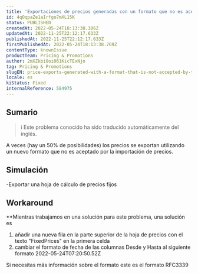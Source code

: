 ```yaml
---
title: 'Exportaciones de precios generadas con un formato que no es aceptado por el proceso de importación'
id: 4qOqpaZe1aIrfgo7mXL15K
status: PUBLISHED
createdAt: 2022-05-24T18:13:38.306Z
updatedAt: 2022-11-25T22:12:17.633Z
publishedAt: 2022-11-25T22:12:17.633Z
firstPublishedAt: 2022-05-24T18:13:38.769Z
contentType: knownIssue
productTeam: Pricing & Promotions
author: 2mXZkbi0oi061KicTExNjo
tag: Pricing & Promotions
slugEN: price-exports-generated-with-a-format-that-is-not-accepted-by-the-import-process
locale: es
kiStatus: Fixed
internalReference: 584975
---
```


## Sumario

>ℹ️ Este problema conocido ha sido traducido automáticamente del inglés.


A veces (hay un 50% de posibilidades) los precios se exportan utilizando un nuevo formato que no es aceptado por la importación de precios.




## Simulación


-Exportar una hoja de cálculo de precios fijos



## Workaround


**Mientras trabajamos en una solución para este problema, una solución es
1. añadir una nueva fila en la parte superior de la hoja de precios con el texto "FixedPrices" en la primera celda
2. cambiar el formato de fecha de las columnas Desde y Hasta al siguiente formato 2022-05-24T07:20:50.52Z

Si necesitas más información sobre el formato este es el formato RFC3339

